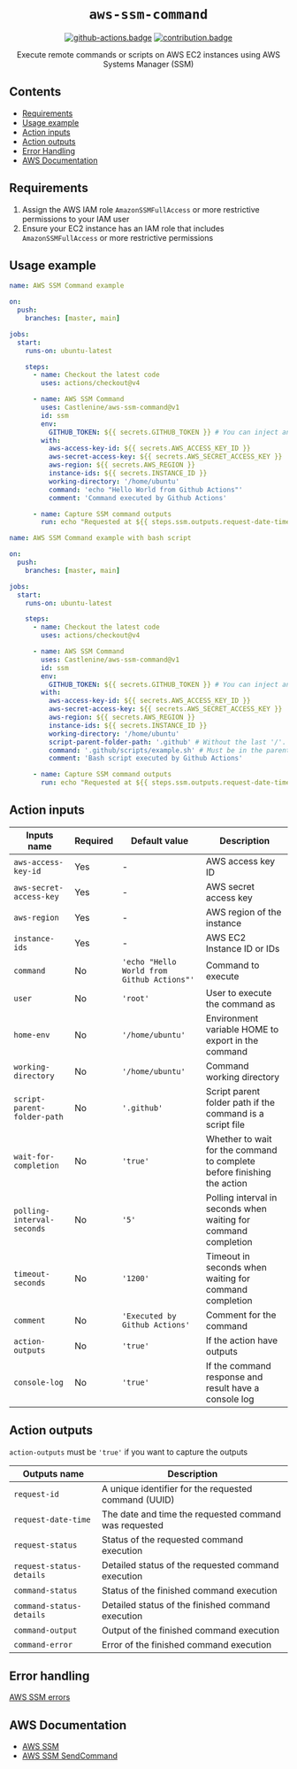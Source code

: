 <div align="center">

# `aws-ssm-command`

[![github-actions.badge]][github-actions] [![contribution.badge]][contribution]

Execute remote commands or scripts on AWS EC2 instances using AWS Systems Manager (SSM)
</div>

## Contents

- [Requirements](#requirements)
- [Usage example](#usage-example)
- [Action inputs](#action-inputs)
- [Action outputs](#action-outputs)
- [Error Handling](#error-handling)
- [AWS Documentation](#aws-documentation)

## Requirements

1. Assign the AWS IAM role `AmazonSSMFullAccess` or more restrictive permissions to your IAM user
2. Ensure your EC2 instance has an IAM role that includes `AmazonSSMFullAccess` or more restrictive permissions

## Usage example

```yaml
name: AWS SSM Command example

on:
  push:
    branches: [master, main]

jobs:
  start:
    runs-on: ubuntu-latest

    steps:
      - name: Checkout the latest code
        uses: actions/checkout@v4

      - name: AWS SSM Command
        uses: Castlenine/aws-ssm-command@v1
        id: ssm
        env:
          GITHUB_TOKEN: ${{ secrets.GITHUB_TOKEN }} # You can inject any environment variable in the command execution. Don't use "-" for the environment name. Use "_" instead. Make sure that your environment variables are not creating a conflict. Any environment variable with 'SSM_IGNORE' in the name will not be exported in the command execution
        with:
          aws-access-key-id: ${{ secrets.AWS_ACCESS_KEY_ID }}
          aws-secret-access-key: ${{ secrets.AWS_SECRET_ACCESS_KEY }}
          aws-region: ${{ secrets.AWS_REGION }}
          instance-ids: ${{ secrets.INSTANCE_ID }}
          working-directory: '/home/ubuntu'
          command: 'echo "Hello World from Github Actions"'
          comment: 'Command executed by Github Actions'

      - name: Capture SSM command outputs
        run: echo "Requested at ${{ steps.ssm.outputs.request-date-time }} for ${{ steps.ssm.outputs.request-id }} and the status is ${{ steps.ssm.outputs.command-status-details }}" && echo "The command output is ${{ steps.ssm.outputs.command-output }}"
```

```yaml
name: AWS SSM Command example with bash script

on:
  push:
    branches: [master, main]

jobs:
  start:
    runs-on: ubuntu-latest

    steps:
      - name: Checkout the latest code
        uses: actions/checkout@v4

      - name: AWS SSM Command
        uses: Castlenine/aws-ssm-command@v1
        id: ssm
        env:
          GITHUB_TOKEN: ${{ secrets.GITHUB_TOKEN }} # You can inject any environment variable in the command execution. Don't use "-" for the environment name. Use "_" instead. Make sure that your environment variables are not creating a conflict. Any environment variable with 'SSM_IGNORE' in the name will not be exported in the command execution
        with:
          aws-access-key-id: ${{ secrets.AWS_ACCESS_KEY_ID }}
          aws-secret-access-key: ${{ secrets.AWS_SECRET_ACCESS_KEY }}
          aws-region: ${{ secrets.AWS_REGION }}
          instance-ids: ${{ secrets.INSTANCE_ID }}
          working-directory: '/home/ubuntu'
          script-parent-folder-path: '.github' # Without the last '/'. Can be the main parent folder or with subfolders
          command: '.github/scripts/example.sh' # Must be in the parent folder path. Default is '.github'
          comment: 'Bash script executed by Github Actions'

      - name: Capture SSM command outputs
        run: echo "Requested at ${{ steps.ssm.outputs.request-date-time }} for ${{ steps.ssm.outputs.request-id }} and the status is ${{ steps.ssm.outputs.command-status-details }}" && echo "The command output is ${{ steps.ssm.outputs.command-output }}"
```

## Action inputs

| Inputs name                 | Required | Default value                              | Description                                                             |
| --------------------------- | -------- | ------------------------------------------ | ----------------------------------------------------------------------- |
| `aws-access-key-id`         | Yes      | -                                          | AWS access key ID                                                       |
| `aws-secret-access-key`     | Yes      | -                                          | AWS secret access key                                                   |
| `aws-region`                | Yes      | -                                          | AWS region of the instance                                              |
| `instance-ids`              | Yes      | -                                          | AWS EC2 Instance ID or IDs                                              |
| `command`                   | No       | `'echo "Hello World from Github Actions"'` | Command to execute                                                      |
| `user`                      | No       | `'root'`                                   | User to execute the command as                                          |
| `home-env`                  | No       | `'/home/ubuntu'`                           | Environment variable HOME to export in the command                      |
| `working-directory`         | No       | `'/home/ubuntu'`                           | Command working directory                                               |
| `script-parent-folder-path` | No       | `'.github'`                                | Script parent folder path if the command is a script file               |
| `wait-for-completion`       | No       | `'true'`                                   | Whether to wait for the command to complete before finishing the action |
| `polling-interval-seconds`  | No       | `'5'`                                      | Polling interval in seconds when waiting for command completion         |
| `timeout-seconds`           | No       | `'1200'`                                   | Timeout in seconds when waiting for command completion                  |
| `comment`                   | No       | `'Executed by Github Actions'`             | Comment for the command                                                 |
| `action-outputs`            | No       | `'true'`                                   | If the action have outputs                                              |
| `console-log`               | No       | `'true'`                                   | If the command response and result have a console log                   |

## Action outputs

`action-outputs` must be `'true'` if you want to capture the outputs

| Outputs name             | Description                                           |
| ------------------------ | ----------------------------------------------------- |
| `request-id`             | A unique identifier for the requested command (UUID)  |
| `request-date-time`      | The date and time the requested command was requested |
| `request-status`         | Status of the requested command execution             |
| `request-status-details` | Detailed status of the requested command execution    |
| `command-status`         | Status of the finished command execution              |
| `command-status-details` | Detailed status of the finished command execution     |
| `command-output`         | Output of the finished command execution              |
| `command-error`          | Error of the finished command execution               |

## Error handling

[AWS SSM errors](https://docs.aws.amazon.com/AWSJavaScriptSDK/v3/latest/client/ssm/command/SendCommandCommand/#Throws:~:text=to%20this%20request.-,Throws,-Name)

## AWS Documentation

- [AWS SSM](https://docs.aws.amazon.com/systems-manager/latest/userguide/what-is-systems-manager.html)
- [AWS SSM SendCommand](https://docs.aws.amazon.com/AWSJavaScriptSDK/v3/latest/client/ssm/command/SendCommandCommand/)

[github-actions]: https://github.com/marketplace/actions/aws-ssm-command
[github-actions.badge]: https://img.shields.io/badge/GitHub_Actions-2088FF?logo=github-actions&logoColor=white
[contribution]: https://github.com/Castlenine/aws-ssm-github-action
[contribution.badge]: https://img.shields.io/badge/contributions-welcome-green
